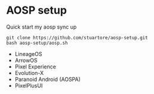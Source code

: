 # AOSP setup
Quick start my aosp sync up
```
git clone https://github.com/stuartore/aosp-setup.git
bash aosp-setup/aosp.sh
```
+ LineageOS
+ ArrowOS
+ Pixel Experience
+ Evolution-X
+ Paranoid Android (AOSPA)
+ PixelPlusUI
